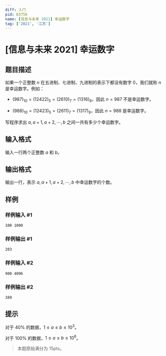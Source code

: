 ```yaml
---
diff: 入门
pid: B3756
name: [信息与未来 2021] 幸运数字
tag: ['2021', '江苏']
---
```

# [信息与未来 2021] 幸运数字
## 题目描述

如果⼀个正整数 $n$ 在五进制、七进制、九进制的表⽰下都没有数字 $0$，我们就称 $n$ 是幸运数字。例如：

- $(987)_{10}=(12422)_5=(2610)_7=(1316)_9$，因此 $n=987$ 不是幸运数字。

- $(988)_{10}=(12423)_5=(2611)_7=(1317)_9$，因此 $n=988$ 是幸运数字。

写程序求出 $a,a+1,a+2,\cdots,b$ 之间⼀共有多少个幸运数字。
## 输入格式

输入一行两个正整数 $a$ 和 $b$。
## 输出格式

输出一行，表示 $a,a+1,a+2,\cdots,b$ 中幸运数字的个数。
## 样例

### 样例输入 #1
```
100 1000
```
### 样例输出 #1
```
203
```
### 样例输入 #2
```
900 4096
```
### 样例输出 #2
```
389
```
## 提示

对于 $40\%$ 的数据，$1\leq a \leq b \leq 10^3$。

对于 $100\%$ 的数据，$1\leq a \leq b \leq 10^6$。

>本题原始满分为 $15\text{pts}$。
